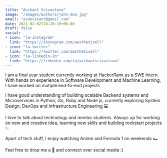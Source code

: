 ```yaml
---
title: "Avikant Srivastava"
image: "/images/authors/john-doe.jpg"
email: "asdavikant@gmail.com"
date: 2021-02-02T10:20:19+06:00
draft: false
social:
- icon: "la-instagram"
  link: "https://instagram.com/aesthetixell"
- icon: "la-twitter"
  link: "https://twitter.com/aesthetixell"
- icon: "la-linkedin-in"
  link: "https://linkedin.com/in/avikantsrivastava"
---
```


I am a final year student currently working at HackerRank as a SWE Intern. With hands on experience in Software Development and Machine Learning, I have worked on mutiple end-to-end projects

I have good understanding of building scalable Backend systems and Microservices in Python, Go, Ruby and Node js, currently exploring System Design, DevOps and Infrastructure Engineering 💻

I love to talk about technology and mentor students. Always up for working on new and creative idea, learning new skills and building rockstart projects ✨

Apart of tech stuff, I enjoy watching Anime and Formula 1 on weekends 🏎️

Feel free to drop me a 👋 and connect over social media :)